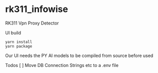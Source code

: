 # rk311_infowise

RK311 Vpn Proxy Detector

UI build

```
yarn install
yarn package
```

Our UI needs the PY AI models to be compiled from source before used


Todos
[ ] Move DB Connection Strings etc to a .env file
